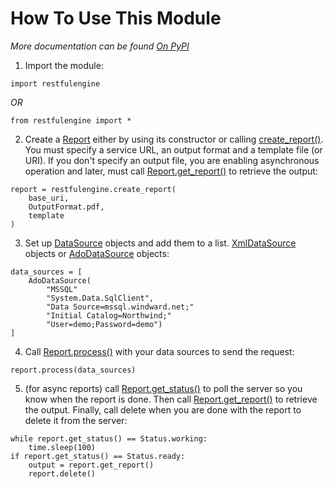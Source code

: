 How To Use This Module
======================
*More documentation can be found [On PyPI](http://pythonhosted.org/restfulengine/)*

1. Import the module:
```
import restfulengine
```
*OR*
```
from restfulengine import *
```
2. Create a [Report](http://pythonhosted.org/restfulengine/#restfulengine.Report)
either by using its constructor or calling
[create_report()](http://pythonhosted.org/restfulengine/#restfulengine.create_report).
You must specify a service URL, an output format
and a template file (or URI). If you don't specify an output file,
you are enabling asynchronous operation and later, must call
[Report.get_report()](http://pythonhosted.org/restfulengine/#restfulengine.Report.get_report)
to retrieve the output:
```
report = restfulengine.create_report(
    base_uri,
    OutputFormat.pdf,
    template
)
```
3. Set up [DataSource](http://pythonhosted.org/restfulengine/#restfulengine.DataSource)
objects and add them to a list.
[XmlDataSource](http://pythonhosted.org/restfulengine/#restfulengine.XmlDataSource)
objects or [AdoDataSource](http://pythonhosted.org/restfulengine/#restfulengine.AdoDataSource) objects:
```
data_sources = [
    AdoDataSource(
        "MSSQL"
        "System.Data.SqlClient",
        "Data Source=mssql.windward.net;"
        "Initial Catalog=Northwind;"
        "User=demo;Password=demo")
]
```
4. Call [Report.process()](http://pythonhosted.org/restfulengine/#restfulengine.Report.process)
with your data sources to send the request:
```
report.process(data_sources)
```
5. (for async reports) call
[Report.get_status()](http://pythonhosted.org/restfulengine/#restfulengine.Report.get_status)
to poll the server so you know when the report is done.  Then call
[Report.get_report()](http://pythonhosted.org/restfulengine/#restfulengine.Report.get_report)
to retrieve the output.  Finally, call delete
when you are done with the report to delete it from the server:
```
while report.get_status() == Status.working:
    time.sleep(100)
if report.get_status() == Status.ready:
    output = report.get_report()
    report.delete()
```
